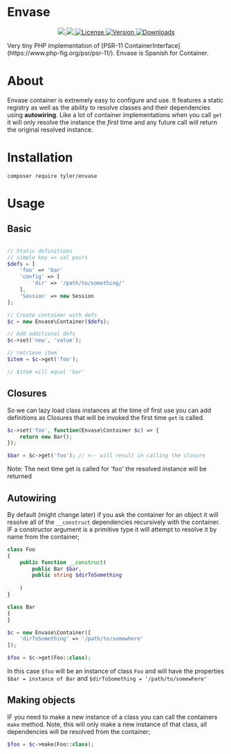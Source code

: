 # Envase
<p align="center">
    <a href="https://codecov.io/gh/tylersriver/envase" > 
        <img als="Coverage" src="https://codecov.io/gh/tylersriver/envase/branch/main/graph/badge.svg?token=HE1M6KNO9G"/> 
    </a>
    <a href="https://github.com/tylersriver/envase/actions/workflows/php.yml" > 
        <img als="Build" src="https://github.com/tylersriver/envase/actions/workflows/php.yml/badge.svg"/> 
    </a>
    <a href="https://github.com/tylersriver/envase/blob/main/LICENSE">
        <img alt="License" src="https://img.shields.io/github/license/tylersriver/envase">
    </a>
    <a href="https://packagist.org/packages/tyler/envase">
        <img alt="Version" src="https://img.shields.io/packagist/v/tyler/envase">
    </a>
    <a href="https://github.com/tylersriver/envase">
        <img alt="Downloads" src="https://img.shields.io/packagist/dt/tyler/envase">
    </a>
<p>
Very tiny PHP implementation of [PSR-11 ContainerInterface](https://www.php-fig.org/psr/psr-11/). Envase is Spanish for Container.

# About
Envase container is extremely easy to configure and use. It features a 
static registry as well as the ability to resolve classes and their dependencies using **autowiring**. Like a lot of container implementations
when you call `get` it will only resolve the instance the *first* time and any future call will return the original resolved instance.

# Installation
```cli
composer require tyler/envase
```
# Usage

## Basic
```php

// Static definitions
// simple key => val pairs
$defs = [
    'foo' => 'bar'
    'config' => [
        'dir' => '/path/to/something/'
    ],
    'Session' => new Session
];

// Create container with defs
$c = new Envase\Container($defs);

// Add additional defs
$c->set('new', 'value');

// retrieve item
$item = $c->get('foo');

// $item will equal 'bar'
```
## Closures
So we can lazy load class instances at the time of first use
you can add definitions as Closures that will be invoked the first time
`get` is called.

```php
$c->set('foo', function(Envase\Container $c) => {
    return new Bar();
});

$bar = $c->get('foo'); // <-- will result in calling the closure
```
Note: The next time get is called for 'foo' the resolved instance will
be returned

## Autowiring
By default (might change later) if you ask the container for an object 
it will resolve all of the `__construct` dependencies recursively with
the container. IF a constructor argument is a primitive type it will attempt to resolve it by name from the container;
```php
class Foo 
{
    public function __construct(
        public Bar $bar,
        public string $dirToSomething
        
    )
}

class Bar
{
}

$c = new Envase\Container([
    'dirToSomething' => '/path/to/somewhere'
]);

$foo = $c->get(Foo::class);
```
In this case `$foo` will be an instance of class `Foo` and will have the
properties `$bar = instance of Bar` and `$dirToSomething = '/path/to/somewhere'`

## Making objects
IF you need to make a new instance of a class you can call the containers
`make` method. Note, this will only make a new instance of that class, all
dependencies will be resolved from the container;
```php
$foo = $c->make(Foo::class);
```